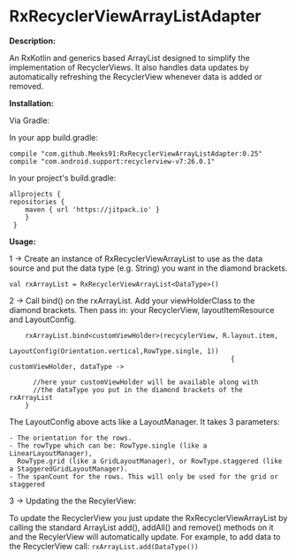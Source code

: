 # RxRecyclerViewArrayListAdapter

**Description:**

 An RxKotlin and generics based ArrayList designed to simplify the implementation of RecyclerViews.
 It also handles data updates by automatically refreshing the RecyclerView whenever data is added or removed.

**Installation:**

 Via Gradle:

 In your app build.gradle:

    compile "com.github.Meeks91:RxRecyclerViewArrayListAdapter:0.25"
    compile "com.android.support:recyclerview-v7:26.0.1"

In your project's build.gradle:

    allprojects {
    repositories {
        maven { url 'https://jitpack.io' }
        }
     }

**Usage:**

1 -> Create an instance of RxRecyclerViewArrayList to use as the data source and put the data type (e.g. String) you want in the diamond brackets.

    val rxArrayList = RxRecyclerViewArrayList<DataType>()
 
2 -> Call bind() on the rxArrayList. Add your viewHolderClass to the diamond brackets. Then pass in: your RecyclerView, layoutItemResource and LayoutConfig.

```
    rxArrayList.bind<customViewHolder>(recycylerView, R.layout.item,
                                            LayoutConfig(Orientation.vertical,RowType.single, 1))
                                                        { customViewHolder, dataType ->

      //here your customViewHolder will be available along with
      //the dataType you put in the diamond brackets of the rxArrayList
    }
  ```
The LayoutConfig above acts like a LayoutManager. It takes 3 parameters:

    - The orientation for the rows.
    - The rowType which can be: RowType.single (like a LinearLayoutManager),
      RowType.grid (like a GridLayoutManager), or RowType.staggered (like a StaggeredGridLayoutManager).
    - The spanCount for the rows. This will only be used for the grid or staggered

3 -> Updating the the RecylerView:

To update the RecyclerView you just update the RxRecyclerViewArrayList  by calling the standard ArrayList add(), addAll() and remove() methods on it and the RecylerView will automatically update.
For example, to add data to the RecyclerView call: `rxArrayList.add(DataType())`
